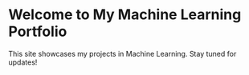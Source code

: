 # Welcome to My Machine Learning Portfolio  
This site showcases my projects in Machine Learning. Stay tuned for updates!  
